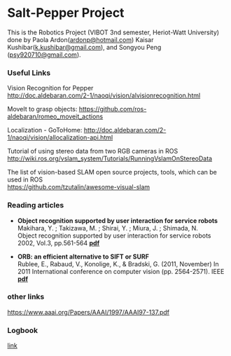 # Salt-Pepper Project 
This is the Robotics Project (VIBOT 3nd semester, Heriot-Watt University) done by Paola Ardon(ardonp@hotmail.com) Kaisar Kushibar(k.kushibar@gmail.com), and Songyou Peng (psy920710@gmail.com). 

### Useful Links
Vision Recognition for Pepper <br />
http://doc.aldebaran.com/2-1/naoqi/vision/alvisionrecognition.html

MoveIt to grasp objects:
https://github.com/ros-aldebaran/romeo_moveit_actions

Localization - GoToHome:
http://doc.aldebaran.com/2-1/naoqi/vision/allocalization-api.html

Tutorial of using stereo data from two RGB cameras in ROS <br />
http://wiki.ros.org/vslam_system/Tutorials/RunningVslamOnStereoData

The list of vision-based SLAM open source projects, tools, which can be used in ROS <br />
https://github.com/tzutalin/awesome-visual-slam


### Reading articles
* **Object recognition supported by user interaction for service robots** <br /> Makihara, Y. ; Takizawa, M. ; Shirai, Y. ; Miura, J. ; Shimada, N. <br /> Object recognition supported by user interaction for service robots 2002, Vol.3, pp.561-564 [**pdf**](http://www.am.sanken.osaka-u.ac.jp/~makihara/pdf/accv2002.pdf)

* **ORB: an efficient alternative to SIFT or SURF** <br /> Rublee, E., Rabaud, V., Konolige, K., & Bradski, G. (2011, November) In 2011 International conference on computer vision (pp. 2564-2571). IEEE [**pdf**](http://www.willowgarage.com/sites/default/files/orb_final.pdf)

### other links
https://www.aaai.org/Papers/AAAI/1997/AAAI97-137.pdf

### Logbook
[link](https://www.overleaf.com/6504894skysnw)
